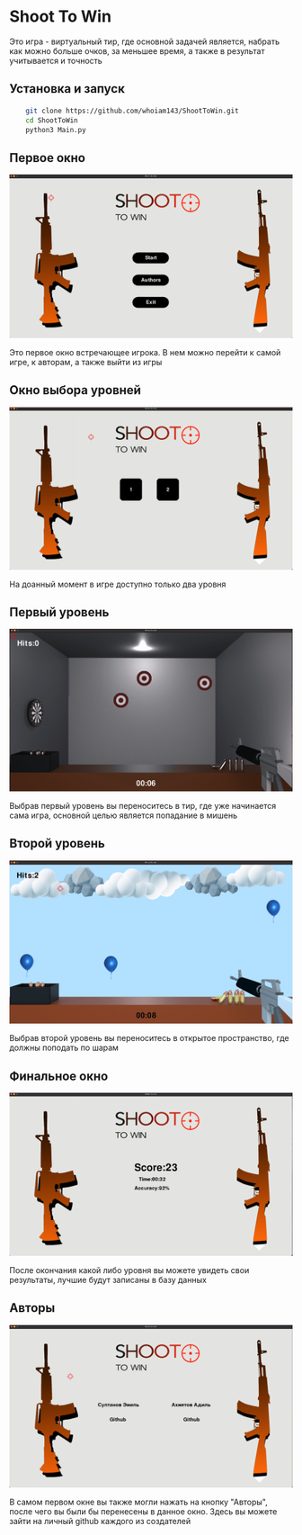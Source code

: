 # Shoot To Win

Это игра - виртуальный тир, где основной задачей является, набрать как можно больше очков, за меньшее время, а также в результат учитывается и точность  

## Установка и запуск ##
```bash
    git clone https://github.com/whoiam143/ShootToWin.git
    cd ShootToWin
    python3 Main.py

```

## Первое окно ##

![](/Texture_and_Sound/first.png)

Это первое окно встречающее игрока. В нем можно перейти к самой игре, к авторам, а также выйти из игры

## Окно выбора уровней ##

![](/Texture_and_Sound/levels.png)

На доанный момент в игре доступно только два уровня

## Первый уровень ##

![](/Texture_and_Sound/level1_md.png)

Выбрав первый уровень вы переноситесь в тир, где уже начинается сама игра, основной целью является попадание в мишень

## Второй уровень ##

![](/Texture_and_Sound/level2_md.png)

Выбрав второй уровень вы переноситесь в открытое пространство, где должны поподать по шарам

## Финальное окно ##

![](/Texture_and_Sound/score.png)

После окончания какой либо уровня вы можете увидеть свои результаты, лучшие будут записаны в базу данных

## Авторы ##
 
![](/Texture_and_Sound/authors.png)

В самом первом окне вы также могли нажать на кнопку "Авторы", после чего вы были бы перенесены в данное окно. Здесь вы можете зайти на личный github каждого из создателей

